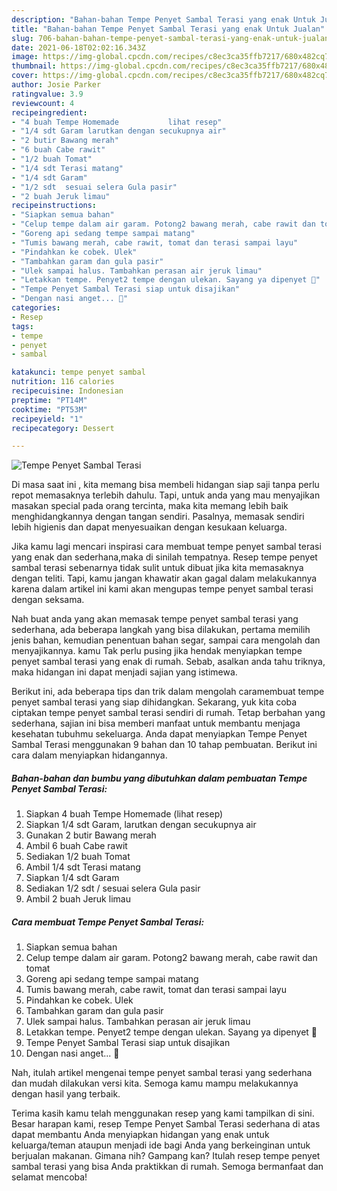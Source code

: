 ```yaml
---
description: "Bahan-bahan Tempe Penyet Sambal Terasi yang enak Untuk Jualan"
title: "Bahan-bahan Tempe Penyet Sambal Terasi yang enak Untuk Jualan"
slug: 706-bahan-bahan-tempe-penyet-sambal-terasi-yang-enak-untuk-jualan
date: 2021-06-18T02:02:16.343Z
image: https://img-global.cpcdn.com/recipes/c8ec3ca35ffb7217/680x482cq70/tempe-penyet-sambal-terasi-foto-resep-utama.jpg
thumbnail: https://img-global.cpcdn.com/recipes/c8ec3ca35ffb7217/680x482cq70/tempe-penyet-sambal-terasi-foto-resep-utama.jpg
cover: https://img-global.cpcdn.com/recipes/c8ec3ca35ffb7217/680x482cq70/tempe-penyet-sambal-terasi-foto-resep-utama.jpg
author: Josie Parker
ratingvalue: 3.9
reviewcount: 4
recipeingredient:
- "4 buah Tempe Homemade           lihat resep"
- "1/4 sdt Garam larutkan dengan secukupnya air"
- "2 butir Bawang merah"
- "6 buah Cabe rawit"
- "1/2 buah Tomat"
- "1/4 sdt Terasi matang"
- "1/4 sdt Garam"
- "1/2 sdt  sesuai selera Gula pasir"
- "2 buah Jeruk limau"
recipeinstructions:
- "Siapkan semua bahan"
- "Celup tempe dalam air garam. Potong2 bawang merah, cabe rawit dan tomat"
- "Goreng api sedang tempe sampai matang"
- "Tumis bawang merah, cabe rawit, tomat dan terasi sampai layu"
- "Pindahkan ke cobek. Ulek"
- "Tambahkan garam dan gula pasir"
- "Ulek sampai halus. Tambahkan perasan air jeruk limau"
- "Letakkan tempe. Penyet2 tempe dengan ulekan. Sayang ya dipenyet 🙈"
- "Tempe Penyet Sambal Terasi siap untuk disajikan"
- "Dengan nasi anget... 🤤"
categories:
- Resep
tags:
- tempe
- penyet
- sambal

katakunci: tempe penyet sambal 
nutrition: 116 calories
recipecuisine: Indonesian
preptime: "PT14M"
cooktime: "PT53M"
recipeyield: "1"
recipecategory: Dessert

---
```



![Tempe Penyet Sambal Terasi](https://img-global.cpcdn.com/recipes/c8ec3ca35ffb7217/680x482cq70/tempe-penyet-sambal-terasi-foto-resep-utama.jpg)

Di masa  saat ini , kita memang bisa membeli hidangan siap saji tanpa perlu repot memasaknya terlebih dahulu. Tapi, untuk anda yang mau menyajikan masakan special pada orang tercinta, maka kita memang lebih baik menghidangkannya dengan tangan sendiri. Pasalnya, memasak sendiri lebih higienis dan dapat menyesuaikan dengan kesukaan keluarga.

Jika kamu lagi mencari inspirasi cara membuat tempe penyet sambal terasi yang enak dan sederhana,maka di sinilah tempatnya. Resep tempe penyet sambal terasi  sebenarnya tidak sulit untuk dibuat jika kita memasaknya dengan teliti. Tapi, kamu jangan khawatir akan gagal dalam melakukannya 
karena dalam artikel ini kami akan mengupas tempe penyet sambal terasi dengan seksama.  



Nah buat anda yang akan memasak tempe penyet sambal terasi yang sederhana, ada beberapa langkah yang bisa dilakukan, pertama memilih jenis bahan, kemudian penentuan bahan segar, sampai cara mengolah dan menyajikannya. kamu Tak perlu pusing jika hendak menyiapkan tempe penyet sambal terasi yang enak di rumah. Sebab, asalkan anda  tahu triknya, maka hidangan ini dapat menjadi sajian yang istimewa.

Berikut ini, ada beberapa tips dan trik dalam mengolah caramembuat tempe penyet sambal terasi yang siap dihidangkan. Sekarang, yuk kita coba ciptakan tempe penyet sambal terasi sendiri di rumah. Tetap berbahan yang sederhana, sajian ini bisa memberi manfaat untuk membantu menjaga kesehatan tubuhmu sekeluarga. Anda dapat menyiapkan Tempe Penyet Sambal Terasi menggunakan 9 bahan dan 10 tahap pembuatan. Berikut ini cara dalam menyiapkan hidangannya.

<!--inarticleads1-->

##### Bahan-bahan dan bumbu yang dibutuhkan dalam pembuatan Tempe Penyet Sambal Terasi:

1. Siapkan 4 buah Tempe Homemade           (lihat resep)
1. Siapkan 1/4 sdt Garam, larutkan dengan secukupnya air
1. Gunakan 2 butir Bawang merah
1. Ambil 6 buah Cabe rawit
1. Sediakan 1/2 buah Tomat
1. Ambil 1/4 sdt Terasi matang
1. Siapkan 1/4 sdt Garam
1. Sediakan 1/2 sdt / sesuai selera Gula pasir
1. Ambil 2 buah Jeruk limau




<!--inarticleads2-->

##### Cara membuat Tempe Penyet Sambal Terasi:

1. Siapkan semua bahan
1. Celup tempe dalam air garam. Potong2 bawang merah, cabe rawit dan tomat
1. Goreng api sedang tempe sampai matang
1. Tumis bawang merah, cabe rawit, tomat dan terasi sampai layu
1. Pindahkan ke cobek. Ulek
1. Tambahkan garam dan gula pasir
1. Ulek sampai halus. Tambahkan perasan air jeruk limau
1. Letakkan tempe. Penyet2 tempe dengan ulekan. Sayang ya dipenyet 🙈
1. Tempe Penyet Sambal Terasi siap untuk disajikan
1. Dengan nasi anget... 🤤




Nah, itulah artikel mengenai  tempe penyet sambal terasi  yang sederhana dan mudah dilakukan versi kita. Semoga kamu mampu melakukannya dengan hasil yang terbaik. 

Terima kasih kamu telah menggunakan resep yang kami tampilkan di sini. Besar harapan kami, resep  Tempe Penyet Sambal Terasi sederhana di atas dapat membantu Anda menyiapkan hidangan yang enak untuk keluarga/teman ataupun menjadi ide bagi Anda yang berkeinginan untuk berjualan makanan. Gimana nih? Gampang kan? Itulah resep tempe penyet sambal terasi yang bisa Anda praktikkan di rumah. Semoga bermanfaat dan selamat mencoba!

